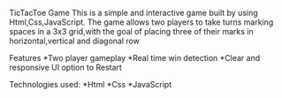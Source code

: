 TicTacToe Game
This is a simple and interactive game built by using Html,Css,JavaScript.
The game allows two players to take turns marking spaces in a 3x3 grid,with the goal of placing three of their marks in horizontal,vertical and diagonal row

Features
*Two player gameplay
*Real time win detection
*Clear and responsive UI
option to Restart

Technologies used:
*Html
*Css
*JavaScript
